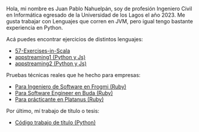 <p>
 Hola, mi nombre es Juan Pablo Nahuelpán, soy de profesión Ingeniero Civil en Informática egresado de la Universidad de los Lagos el año 2023.
 Me gusta trabajar con Lenguajes que corren en JVM, pero igual tengo bastante experiencia en Python.
</p>
<h7>Acá puedes encontrar ejercicios de distintos lenguajes:</h7>
<ul>
    <li><a href="https://github.com/jpnahuelpan/57-Exercises-in-Scala">57-Exercises-in-Scala</a></li>
    <li><a href="https://github.com/jpnahuelpan/appstreaming1">appstreaming1 (Python y Js)</a></li>
    <li><a href="https://github.com/jpnahuelpan/appstreaming2">appstreaming2 (Python y Js)</a></li>
</ul>
<h7>Pruebas técnicas reales que he hecho para empresas:</h7>
<ul>
    <li><a href="https://github.com/jpnahuelpan/pruebaFrogmi">Para Ingeniero de Software en Frogmi (Ruby)</a></li>
    <li><a href="https://github.com/jpnahuelpan/desafioBuda">Para Software Engineer en Buda (Ruby)</a></li>
    <li><a href="https://github.com/jpnahuelpan/tareaPlatanus">Para prácticante en Platanus (Ruby)</a></li>
</ul>
<h7>Por último, mí trabajo de título o tesis:</h7>
<ul>
    <li><a href="https://github.com/jpnahuelpan/tt-pregrado">Código trabajo de título (Python)</a></li>
</ul>


<!---
jpnahuelpan/jpnahuelpan is a ✨ special ✨ repository because its `README.md` (this file) appears on your GitHub profile.
You can click the Preview link to take a look at your changes.
--->
